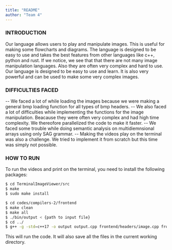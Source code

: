 ```yaml
---
title: "README"
author: "Team 4" 
---
```


### INTRODUCTION
Our language allows users to play and manipulate images. This is useful for making some flowcharts and diagrams. The language is designed to be easy to use and takes the best features from other languages like c++, python and rust. If we notice, we see that that there are not many image manipulation languages. Also they are often very complex and hard to use. Our language is designed to be easy to use and learn. It is also very powerful and can be used to make some very complex images. 

### DIFFICULTIES FACED
-- We faced a lot of while loading the images because we were making a general bmp loading function for all types of bmp headers.
-- We also faced a lot of difficulties while implementing the functions for the image manipulation. Beacause they were often very complex and had high time complexity. We thereofore parallelized the code to make it faster.
-- We faced some trouble while doing semantic analysis on multidiemnsional arrays using only SAG grammar.
-- Making the videos play on the terminal was also a challenge. We tried to implement it from scratch but this time was simply not possible.  

### HOW TO RUN

To run the videos and print on the terminal, you need to install the following packages:
```bash
$ cd TerminalImageViewer/src
$ make
$ sudo make install
```


```bash
$ cd codes/compilers-2/frontend
$ make clean
$ make all
$ ./bin/output < {path to input file}
$ cd ../
$ g++ -g -std=c++17 -o output output.cpp frontend/headers/image.cpp frontend/headers/kernel.cpp frontend/headers/load_bmp.cpp frontend/headers/turtle.cpp && ./output
```

This will run the code. It will also save all the files in the current working directory. 